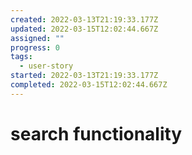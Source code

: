 ```yaml
---
created: 2022-03-13T21:19:33.177Z
updated: 2022-03-15T12:02:44.667Z
assigned: ""
progress: 0
tags:
  - user-story
started: 2022-03-13T21:19:33.177Z
completed: 2022-03-15T12:02:44.667Z
---
```


# search functionality
